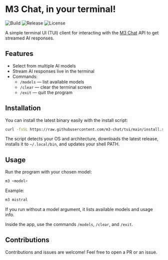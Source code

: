 # M3 Chat, in your terminal!
![Build](https://github.com/m3-chat/tui/actions/workflows/release.yml/badge.svg)
![Release](https://img.shields.io/github/v/release/m3-chat/tui)
![License](https://img.shields.io/github/license/m3-chat/tui)

A simple terminal UI (TUI) client for interacting with the [M3 Chat](https://github.com/m3-chat) API to get streamed AI responses.

## Features

- Select from multiple AI models
- Stream AI responses live in the terminal
- Commands:
  - `/models` — list available models
  - `/clear` — clear the terminal screen
  - `/exit` — quit the program

## Installation

You can install the latest binary easily with the install script:

```bash
curl -fsSL https://raw.githubusercontent.com/m3-chat/tui/main/install.sh | bash
```

The script detects your OS and architecture, downloads the latest release, installs it to `~/.local/bin`, and updates your shell PATH.

## Usage

Run the program with your chosen model:

```bash
m3 <model>
```

Example:

```bash
m3 mistral
```

If you run without a model argument, it lists available models and usage info.

Inside the app, use the commands `/models`, `/clear`, and `/exit`.


## Contributions

Contributions and issues are welcome! Feel free to open a PR or an issue.

